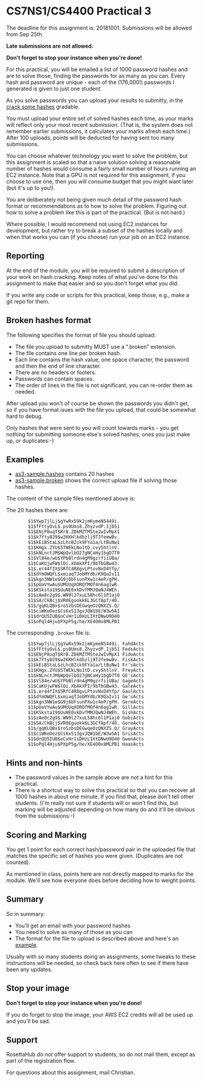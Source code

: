 
# CS7NS1/CS4400 Practical 3

The deadline for this assignment is: 20181001. 
Submissions will be allowed from Sep 25th.

**Late submissions are not allowed.**

**Don't forget to stop your instance when you're done!**

For this practical, you will be emailed a list of 1000 password hashes
and are to solve those, finding the passwords for as many as you can.  Every
hash and password are unique - each of the (176,000!) passwords I generated
is given to just one student.

As you solve passwords you can upload your results to submitty, in the  [crack
some
hashes](https://cs7ns1.scss.tcd.ie/index.php?semester=f18&course=cs7ns1&component=student&gradeable_id=as3)
gradable.

You must upload your entire set of solved hashes each time, as your marks will
reflect only your most recent submission.  (That is, the system does not
remember earlier submissions, it calculates your marks afresh each time.) After
100 uploads, points will be deducted for having sent too many submissions. 

You can choose whatever technology you want to solve the problem, but this
assignment is scaled so that a naive solution solving a reasonable number of
hashes would consume a fairly small number of hours running an EC2
instance.  Note that a GPU is not required for this assignment, if you choose
to use one, then you will consume budget that you might want later (but it's up
to you!).

You are deliberately not being given much detail of the password hash format or
recommendations as to how to solve the problem. Figuring out how to solve a
problem like this is part of the practical. (But is not hard.)

Where possible, I would recommend not using EC2 instances for development, but
rather try to break a subset of the hashes locally and when that works you can
(if you choose) run your job on an EC2 instance. 

## Reporting

At the end of the module, you will be required to submit a description
of your work on hash cracking. Keep notes of what you've done for this
assignment to make that easier and so you don't forget what you did.

If you write any code or scripts for this practical, keep those,
e.g., make a git repo for them. 

## Broken hashes format

The following specifies the format of file you should upload:

- The file you upioad to submitty MUST use a ".broken" extension.
- The file contains one line per broken hash. 
- Each line contains the hash value, one space character, the
password and then the end of line character.
- There are no headers or footers.
- Passwords can contain spaces.
- The order of lines in the file is not significant, you can re-order them
as needed.

After upload you won't of course be shown the passwords you
didn't get, so if you have format isues with the file you
upload, that could be somewhat hard to debug.

Only hashes that were sent to you will count towards marks - you get nothing
for submitting someone else's solved hashes, ones you just make up, or
duplicates:-)

## Examples

- [as3-sample.hashes](as3-sample.hashes) contains 20 hashes
- [as3-sample.broken](as2-sample.broken) shows the correct upload file 
  if solving those hashes.

The content of the sample files mentioned above is:

The 20 hashes there are:

			$1$Ywp7jlLj$gYwRx59k2jmKymeN5449i.
			$1$fFttyOvL$.ps0Ums8.ZhyzvdP.Ijb51
			$1$ENjP8uqT$RrB.ZDkMZTMSte2wIvMpX1
			$1$k7Yty829$w2KKHlkdbzlj9TJfemwBv.
			$1$kEiBStaL$zLhcBZck9FYa1a/LtBuNw1
			$1$KHgx.ZYU$5TWEkLNo1tD.cvyShtlnV.
			$1$kNLnctJM$WpQvlbO27gNCaHy1bgD7T0
			$1$Vl84e/wU$YPbBlrdn4gM9gzrfiiUBa/
			$1$CaKUjwFW$lOi.XbAkXPI/9bTbGBw43.
			$1$.er44fIX$SRfC4R8gvLPtovNxD4Yfp/
			$1$dYmOWQFL$xmiaqTJobMYdb/K9QaIv11
			$1$kgn3NW1e$G9j6bFsunPXw1c4eP/gPH.
			$1$pUaVYwAu$UMUUqXORQfMOf4n6ag1wR.
			$1$KSksta19$UuNE0xkDvfMMJQwNJ4WEh.
			$1$zAe8c2g9$.WN9l27xuL58hc6l1P1aj0
			$1$SA/CkBcj$VR0Eguokk6L3GCfApf/4O.
			$1$/gqKLQBx$roSzbsDEGwqeOzQNXZS.Q/
			$1$ciWKeOez$Cs6xS13gvJQW1bE/W3w5A1
			$1$drQU5IUB$oCvHr1iDHzLIXtDNwU9D40
			$1$oPql4Hju$PXpP5g/he/XE4O0x8MLPB1

The corresponding ``.broken`` file is:

			$1$Ywp7jlLj$gYwRx59k2jmKymeN5449i. FahdActs
			$1$fFttyOvL$.ps0Ums8.ZhyzvdP.Ijb51 FedsActs
			$1$ENjP8uqT$RrB.ZDkMZTMSte2wIvMpX1 FidoActs
			$1$k7Yty829$w2KKHlkdbzlj9TJfemwBv. FiskActs
			$1$kEiBStaL$zLhcBZck9FYa1a/LtBuNw1 Fr'sActs
			$1$KHgx.ZYU$5TWEkLNo1tD.cvyShtlnV. FreyActs
			$1$kNLnctJM$WpQvlbO27gNCaHy1bgD7T0 GE'sActs
			$1$Vl84e/wU$YPbBlrdn4gM9gzrfiiUBa/ GageActs
			$1$CaKUjwFW$lOi.XbAkXPI/9bTbGBw43. GaleActs
			$1$.er44fIX$SRfC4R8gvLPtovNxD4Yfp/ GaulActs
			$1$dYmOWQFL$xmiaqTJobMYdb/K9QaIv11 Ge'sActs
			$1$kgn3NW1e$G9j6bFsunPXw1c4eP/gPH. GereActs
			$1$pUaVYwAu$UMUUqXORQfMOf4n6ag1wR. GillActs
			$1$KSksta19$UuNE0xkDvfMMJQwNJ4WEh. GishActs
			$1$zAe8c2g9$.WN9l27xuL58hc6l1P1aj0 GobiActs
			$1$SA/CkBcj$VR0Eguokk6L3GCfApf/4O. GoreActs
			$1$/gqKLQBx$roSzbsDEGwqeOzQNXZS.Q/ GrayActs
			$1$ciWKeOez$Cs6xS13gvJQW1bE/W3w5A1 GrisActs
			$1$drQU5IUB$oCvHr1iDHzLIXtDNwU9D40 GwenActs
			$1$oPql4Hju$PXpP5g/he/XE4O0x8MLPB1 HaasActs

## Hints and non-hints

- The password values in the sample above are *not* a hint
for this practical. 
- There is a shortcut way to solve this practical so that
you can recover all 1000 hashes in about one minute. If
you find that, please don't tell other students. (I'm
really not sure if students will or won't find this, but
marking will be adjusted depending on how many do and
it'll be obvious from the submissions:-)

## Scoring and Marking

You get 1 point for each correct hash/password pair in the uploaded 
file that matches the specific set of hashes you were given. (Duplicates 
are not counted).

As mentioned in class, points here are not directly mapped to
marks for the module. We'll see how everyone does before deciding
how to weight points.

## Summary

So in summary:

- You'll get an email with your password hashes
- You need to solve as many of those as you can
- The format for the file to upload is described above and
  here's an [example](as3-sample.broken).

Usually with so many students doing an assignments, some tweaks
to these instructions will be needed, so check back here often
to see if there have been any updates.


## Stop your image

**Don't forget to stop your instance when you're done!**

If you do forget to stop the image, your AWS EC2 credits will all be used
up and you'll be sad.

## Support

RosettaHub *do not* offer support to students, so do not mail them, except
as part of the registration flow.

For questions about this assignment, mail Christian.

